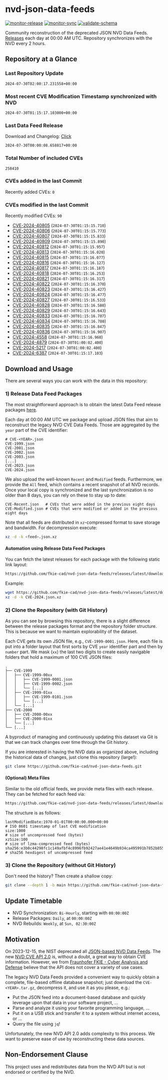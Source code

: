 # nvd-json-data-feeds

[![monitor-release](https://github.com/fkie-cad/nvd-json-data-feeds/actions/workflows/monitor_release.yml/badge.svg)](https://github.com/fkie-cad/nvd-json-data-feeds/actions/workflows/monitor_release.yml)
[![monitor-sync](https://github.com/fkie-cad/nvd-json-data-feeds/actions/workflows/monitor_sync.yml/badge.svg)](https://github.com/fkie-cad/nvd-json-data-feeds/actions/workflows/monitor_sync.yml)
[![validate-schema](https://github.com/fkie-cad/nvd-json-data-feeds/actions/workflows/validate_schema.yml/badge.svg)](https://github.com/fkie-cad/nvd-json-data-feeds/actions/workflows/validate_schema.yml)

Community reconstruction of the deprecated JSON NVD Data Feeds.
[Releases](https://github.com/fkie-cad/nvd-json-data-feeds/releases/latest) each day at 00:00 AM UTC.
Repository synchronizes with the NVD every 2 hours.

## Repository at a Glance

### Last Repository Update

```plain
2024-07-30T02:00:17.231558+00:00
```

### Most recent CVE Modification Timestamp synchronized with NVD

```plain
2024-07-30T01:15:17.103000+00:00
```

### Last Data Feed Release

Download and Changelog: [Click](https://github.com/fkie-cad/nvd-json-data-feeds/releases/latest)

```plain
2024-07-30T00:00:08.658817+00:00
```

### Total Number of included CVEs

```plain
258410
```

### CVEs added in the last Commit

Recently added CVEs: `0`



### CVEs modified in the last Commit

Recently modified CVEs: `90`

- [CVE-2024-40805](CVE-2024/CVE-2024-408xx/CVE-2024-40805.json) (`2024-07-30T01:15:15.710`)
- [CVE-2024-40806](CVE-2024/CVE-2024-408xx/CVE-2024-40806.json) (`2024-07-30T01:15:15.773`)
- [CVE-2024-40807](CVE-2024/CVE-2024-408xx/CVE-2024-40807.json) (`2024-07-30T01:15:15.833`)
- [CVE-2024-40809](CVE-2024/CVE-2024-408xx/CVE-2024-40809.json) (`2024-07-30T01:15:15.890`)
- [CVE-2024-40812](CVE-2024/CVE-2024-408xx/CVE-2024-40812.json) (`2024-07-30T01:15:15.957`)
- [CVE-2024-40813](CVE-2024/CVE-2024-408xx/CVE-2024-40813.json) (`2024-07-30T01:15:16.020`)
- [CVE-2024-40815](CVE-2024/CVE-2024-408xx/CVE-2024-40815.json) (`2024-07-30T01:15:16.077`)
- [CVE-2024-40816](CVE-2024/CVE-2024-408xx/CVE-2024-40816.json) (`2024-07-30T01:15:16.127`)
- [CVE-2024-40817](CVE-2024/CVE-2024-408xx/CVE-2024-40817.json) (`2024-07-30T01:15:16.187`)
- [CVE-2024-40818](CVE-2024/CVE-2024-408xx/CVE-2024-40818.json) (`2024-07-30T01:15:16.253`)
- [CVE-2024-40821](CVE-2024/CVE-2024-408xx/CVE-2024-40821.json) (`2024-07-30T01:15:16.317`)
- [CVE-2024-40822](CVE-2024/CVE-2024-408xx/CVE-2024-40822.json) (`2024-07-30T01:15:16.370`)
- [CVE-2024-40823](CVE-2024/CVE-2024-408xx/CVE-2024-40823.json) (`2024-07-30T01:15:16.427`)
- [CVE-2024-40824](CVE-2024/CVE-2024-408xx/CVE-2024-40824.json) (`2024-07-30T01:15:16.477`)
- [CVE-2024-40827](CVE-2024/CVE-2024-408xx/CVE-2024-40827.json) (`2024-07-30T01:15:16.533`)
- [CVE-2024-40828](CVE-2024/CVE-2024-408xx/CVE-2024-40828.json) (`2024-07-30T01:15:16.580`)
- [CVE-2024-40829](CVE-2024/CVE-2024-408xx/CVE-2024-40829.json) (`2024-07-30T01:15:16.643`)
- [CVE-2024-40833](CVE-2024/CVE-2024-408xx/CVE-2024-40833.json) (`2024-07-30T01:15:16.707`)
- [CVE-2024-40834](CVE-2024/CVE-2024-408xx/CVE-2024-40834.json) (`2024-07-30T01:15:16.780`)
- [CVE-2024-40835](CVE-2024/CVE-2024-408xx/CVE-2024-40835.json) (`2024-07-30T01:15:16.847`)
- [CVE-2024-40836](CVE-2024/CVE-2024-408xx/CVE-2024-40836.json) (`2024-07-30T01:15:16.907`)
- [CVE-2024-4558](CVE-2024/CVE-2024-45xx/CVE-2024-4558.json) (`2024-07-30T01:15:16.960`)
- [CVE-2024-4879](CVE-2024/CVE-2024-48xx/CVE-2024-4879.json) (`2024-07-30T01:00:02.400`)
- [CVE-2024-5217](CVE-2024/CVE-2024-52xx/CVE-2024-5217.json) (`2024-07-30T01:00:02.400`)
- [CVE-2024-6387](CVE-2024/CVE-2024-63xx/CVE-2024-6387.json) (`2024-07-30T01:15:17.103`)


## Download and Usage

There are several ways you can work with the data in this repository:

### 1) Release Data Feed Packages

The most straightforward approach is to obtain the latest Data Feed release packages [here](https://github.com/fkie-cad/nvd-json-data-feeds/releases/latest).

Each day at 00:00 AM UTC we package and upload JSON files that aim to reconstruct the legacy NVD CVE Data Feeds.
Those are aggregated by the `year` part of the CVE identifier:

```
# CVE-<YEAR>.json
CVE-1999.json
CVE-2001.json
CVE-2002.json
CVE-2003.json
[...]
CVE-2023.json
CVE-2024.json
```

We also upload the well-known `Recent` and `Modified` feeds.
Furthermore, we provide the `All` feed, which contains a recent snapshot of all NVD records.
Once your local copy is synchronized and the last synchronization is no older than 8 days, you can rely on these to stay up to date:

```plain
CVE-Recent.json   # CVEs that were added in the previous eight days
CVE-Modified.json # CVEs that were modified or added in the previous eight days
```

Note that all feeds are distributed in `xz`-compressed format to save storage and bandwidth.
For decompression execute:

```sh
xz -d -k <feed>.json.xz
```

#### Automation using Release Data Feed Packages

You can fetch the latest releases for each package with the following static link layout:

```sh
https://github.com/fkie-cad/nvd-json-data-feeds/releases/latest/download/CVE-<YEAR>.json.xz
```

Example:

```sh
wget https://github.com/fkie-cad/nvd-json-data-feeds/releases/latest/download/CVE-2024.json.xz
xz -d -k CVE-2024.json.xz
```

### 2) Clone the Repository (with Git History)

As you can see by browsing this repository, there is a slight difference between the release packages format and the repository folder structure.
This is because we want to maintain explorability of the dataset.

Each CVE gets its own JSON file, e.g., `CVE-1999-0001.json`.
Here, each file is put into a folder layout that first sorts by CVE `year` identifier part and then by `number` part.
We mask (`xx`) the last two digits to create easily navigable folders that hold a maximum of 100 CVE JSON files:

```plain
.
├── CVE-1999
│   ├── CVE-1999-00xx
│   │   ├── CVE-1999-0001.json
│   │   ├── CVE-1999-0002.json
│   │   └── [...]
│   ├── CVE-1999-01xx
│   │   ├── CVE-1999-0101.json
│   │   └── [...]
│   └── [...]
├── CVE-2000
│   ├── CVE-2000-00xx
│   ├── CVE-2000-01xx
│   └── [...]
└── [...]
```

A byproduct of managing and continuously updating this dataset via Git is that we can track changes over time through the Git history.

If you are interested in having the NVD data as organized above, including the historical data of changes, just clone this repository (large!):

```sh
git clone https://github.com/fkie-cad/nvd-json-data-feeds.git
```

#### (Optional) Meta Files

Similar to the old official feeds, we provide meta files with each release. They can be fetched for each feed via:

```sh
https://github.com/fkie-cad/nvd-json-data-feeds/releases/latest/download/CVE-<YEAR>.meta
```

The structure is as follows:

```plain
lastModifiedDate:1970-01-01T00:00:00.000+00:00                          # ISO 8601 timestamp of last CVE modification
size:1000                                                               # size of uncompressed feed (bytes)
xzSize:100                                                              # size of lzma-compressed feed (bytes)
sha256:e3b0c44298fc1c149afbf4c8996fb92427ae41e4649b934ca495991b7852b855 # sha256 hexdigest of uncompressed feed
```

### 3) Clone the Repository (without Git History)

Don't need the history? Then create a shallow copy:

```sh
git clone --depth 1 -b main https://github.com/fkie-cad/nvd-json-data-feeds.git
```


## Update Timetable

* NVD Synchronization: `Bi-Hourly`, starting with `00:00:00Z`
* Release Packages: `Daily`, at `00:00:00Z`
* NVD Rebuilds: `Weekly`, at `Sun, 02:30:00Z`


## Motivation

On 2023-12-15, the NIST deprecated all [JSON-based NVD Data Feeds](https://nvd.nist.gov/vuln/data-feeds#divRetirementBanner-1).
The new [NVD CVE API 2.0](https://nvd.nist.gov/developers/vulnerabilities) is, without a doubt, a great way to obtain CVE information.
However, we from [Fraunhofer FKIE - Cyber Analysis and Defense](https://www.fkie.fraunhofer.de/en/departments/cad.html) believe that the API does not cover a variety of use cases.

The legacy NVD Data Feeds provided a convenient way to quickly obtain a complete, file-based offline database snapshot; just download the `CVE-<YEAR>.tar.gz`, decompress it, and use it as you please, e.g.:

- Put the JSON feed into a document-based database and quickly leverage upon that data in your software project, ...
- Parse and analyze it using your favorite programming language, ...
- Put it on a USB stick and transfer it to a system without internet access, or ...
- Query the file using `jq`!

Unfortunately, the new NVD API 2.0 adds complexity to this process.
We want to preserve ease of use by reconstructing these data sources.

## Non-Endorsement Clause

This project uses and redistributes data from the NVD API but is not endorsed or certified by the NVD.